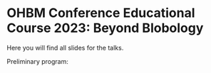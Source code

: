 # OHBM Conference Educational Course 2023: Beyond Blobology

Here you will find all slides for the talks.

Preliminary program:

